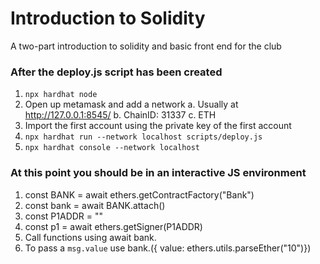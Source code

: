 # Introduction to Solidity
A two-part introduction to solidity and basic front end for the club

### After the deploy.js script has been created
1. `npx hardhat node`
2. Open up metamask and add a network 
    a. Usually at http://127.0.0.1:8545/
    b. ChainID: 31337
    c. ETH
3. Import the first account using the private key of the first account
4. `npx hardhat run --network localhost scripts/deploy.js`
5. `npx hardhat console --network localhost`

### At this point you should be in an interactive JS environment
1. const BANK = await ethers.getContractFactory("Bank")
2. const bank = await BANK.attach(<contract>)
3. const P1ADDR = "<acct0 public key>"
4. const p1 = await ethers.getSigner(P1ADDR)
5. Call functions using await bank.<function>
6. To pass a `msg.value` use bank.<function>({ value: ethers.utils.parseEther("10")})
